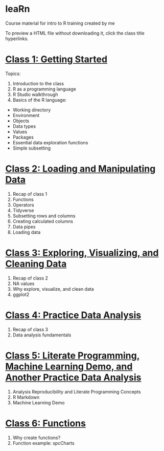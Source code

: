 # leaRn
Course material for intro to R training created by me

To preview a HTML file without downloading it, click the class title hyperlinks.

# [Class 1: Getting Started](https://rawgit.com/peconeto/leaRn/master/HTML/class_1.html)

Topics:
1. Introduction to the class
2. R as a programming language
3. R Studio walkthrough
4. Basics of the R language:
- Working directory
- Environment
- Objects
- Data types
- Values
- Packages
- Essential data exploration functions
- Simple subsetting

# [Class 2: Loading and Manipulating Data](https://rawgit.com/peconeto/leaRn/master/HTML/class_2.html)
1. Recap of class 1
2. Functions
3. Operators
4. Tidyverse
5. Subsetting rows and columns
6. Creating calculated columns
7. Data pipes
8. Loading data

# [Class 3: Exploring, Visualizing, and Cleaning Data](https://rawgit.com/peconeto/leaRn/master/HTML/class_3.html)
1. Recap of class 2
2. NA values
3. Why explore, visualize, and clean data
4. ggplot2

# [Class 4: Practice Data Analysis](https://rawgit.com/peconeto/leaRn/master/HTML/class_4.html)
1. Recap of class 3
2. Data analysis fundamentals

# [Class 5: Literate Programming, Machine Learning Demo, and Another Practice Data Analysis](https://rawgit.com/peconeto/leaRn/master/HTML/class_5.html)
1. Analysis Reproducibility and Literate Programming Concepts
2. R Markdown
3. Machine Learning Demo

# [Class 6: Functions](https://rawgit.com/peconeto/leaRn/master/HTML/class_6.html)
1. Why create functions?
2. Function example: spcCharts
